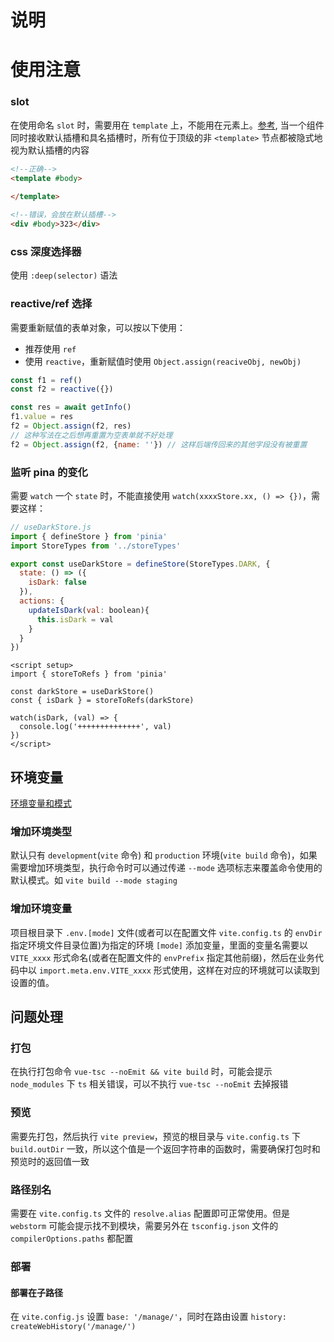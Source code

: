 # 说明

# 使用注意

### slot

在使用命名 `slot` 时，需要用在 `template` 上，不能用在元素上。[参考](https://cn.vuejs.org/guide/components/slots.html#named-slots), 当一个组件同时接收默认插槽和具名插槽时，所有位于顶级的非 `<template>` 节点都被隐式地视为默认插槽的内容

```html
<!--正确-->
<template #body>
  
</template>

<!--错误，会放在默认插槽-->
<div #body>323</div>
```

### css 深度选择器

使用 `:deep(selector)` 语法

### reactive/ref 选择

需要重新赋值的表单对象，可以按以下使用：

-  推荐使用 `ref`
-  使用 `reactive`，重新赋值时使用 `Object.assign(reaciveObj, newObj)`

```javascript
const f1 = ref()
const f2 = reactive({})

const res = await getInfo()
f1.value = res
f2 = Object.assign(f2, res)
// 这种写法在之后想再重置为空表单就不好处理
f2 = Object.assign(f2, {name: ''}) // 这样后端传回来的其他字段没有被重置
```

### 监听 pina 的变化

需要 `watch` 一个 `state` 时，不能直接使用 `watch(xxxxStore.xx, () => {})`，需要这样：

````javascript
// useDarkStore.js
import { defineStore } from 'pinia'
import StoreTypes from '../storeTypes'

export const useDarkStore = defineStore(StoreTypes.DARK, {
  state: () => ({
    isDark: false
  }),
  actions: {
    updateIsDark(val: boolean){
      this.isDark = val
    }
  }
})

````

```vue
<script setup>
import { storeToRefs } from 'pinia'

const darkStore = useDarkStore()
const { isDark } = storeToRefs(darkStore)

watch(isDark, (val) => {
  console.log('++++++++++++++', val)
})
</script>
```

## 环境变量

[环境变量和模式](https://cn.vitejs.dev/guide/env-and-mode.html#modes)

### 增加环境类型

默认只有 `development`(`vite` 命令) 和 `production` 环境(`vite build` 命令)，如果需要增加环境类型，执行命令时可以通过传递 `--mode` 选项标志来覆盖命令使用的默认模式。如 `vite build --mode staging`

### 增加环境变量

项目根目录下 `.env.[mode]` 文件(或者可以在配置文件 `vite.config.ts` 的 `envDir` 指定环境文件目录位置)为指定的环境 `[mode]` 添加变量，里面的变量名需要以 `VITE_xxxx` 形式命名(或者在配置文件的 `envPrefix` 指定其他前缀)，然后在业务代码中以 `import.meta.env.VITE_xxxx` 形式使用，这样在对应的环境就可以读取到设置的值。

## 问题处理

### 打包

在执行打包命令 `vue-tsc --noEmit && vite build` 时，可能会提示 `node_modules` 下 `ts` 相关错误，可以不执行 `vue-tsc --noEmit` 去掉报错

### 预览

需要先打包，然后执行 `vite preview`，预览的根目录与 `vite.config.ts` 下 `build.outDir` 一致，所以这个值是一个返回字符串的函数时，需要确保打包时和预览时的返回值一致

### 路径别名

需要在 `vite.config.ts` 文件的 `resolve.alias` 配置即可正常使用。但是 `webstorm` 可能会提示找不到模块，需要另外在 `tsconfig.json` 文件的 `compilerOptions.paths` 都配置

### 部署

#### 部署在子路径

在 `vite.config.js` 设置 `base: '/manage/'`，同时在路由设置 `history: createWebHistory('/manage/')`
